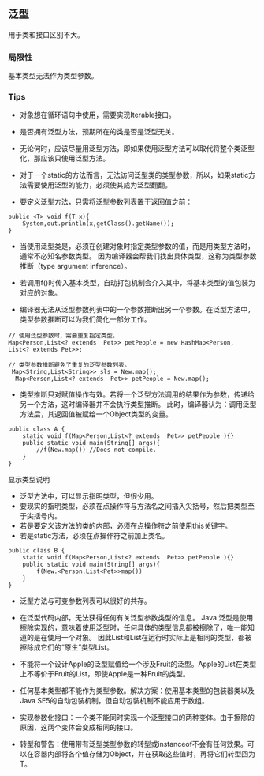 ## 泛型
用于类和接口区别不大。

### 局限性
基本类型无法作为类型参数。

### Tips
- 对象想在循环语句中使用，需要实现Iterable接口。
- 是否拥有泛型方法，预期所在的类是否是泛型无关。
- 无论何时，应该尽量用泛型方法，即如果使用泛型方法可以取代将整个类泛型化，那应该只使用泛型方法。
- 对于一个static的方法而言，无法访问泛型类的类型参数，所以，如果static方法需要使用泛型的能力，必须使其成为泛型翻翻。

- 要定义泛型方法，只需将泛型参数列表置于返回值之前：
```
public <T> void f(T x){
    System,out.println(x,getClass().getName());
}
```

- 当使用泛型类是，必须在创建对象时指定类型参数的值，而是用类型方法时，通常不必知名参数类型。
因为编译器会帮我们找出具体类型，这称为类型参数推断（type argument inference）。

- 若调用f()时传入基本类型，自动打包机制会介入其中，将基本类型的值包装为对应的对象。

- 编译器无法从泛型参数列表中的一个参数推断出另一个参数。在泛型方法中，类型参数推断可以为我们简化一部分工作。

```
// 使用泛型参数时，需要重复指定类型。
Map<Person,List<? extends  Pet>> petPeople = new HashMap<Person, List<? extends Pet>>;

// 类型参数推断避免了重复的泛型参数列表。
 Map<String,List<String>> sls = New.map();
  Map<Person,List<? extends  Pet>> petPeople = New.map();
```
- 类型推断只对赋值操作有效。若将一个泛型方法调用的结果作为参数，传递给另一个方法，这时编译器并不会执行类型推断。
此时，编译器认为：调用泛型方法后，其返回值被赋给一个Object类型的变量。
```
public class A {
    static void f(Map<Person,List<? extends  Pet>> petPeople ){}
    public static void main(String[] args){
        //f(New.map()) //Does not compile.
    }
}

```
显示类型说明

- 泛型方法中，可以显示指明类型，但很少用。
- 要现实的指明类型，必须在点操作符与方法名之间插入尖括号，然后把类型至于尖括号内。
- 若是要定义该方法的类的内部，必须在点操作符之前使用this关键字。
- 若是static方法，必须在点操作符之前加上类名。
```
public class B {
    static void f(Map<Person,List<? extends  Pet>> petPeople ){}
    public static void main(String[] args){
        f(New.<Person,List<Pet>>map())
    }
}

```

- 泛型方法与可变参数列表可以很好的共存。

- 在泛型代码内部，无法获得任何有关泛型参数类型的信息。
Java 泛型是使用擦除实现的，意味着使用泛型时，任何具体的类型信息都被擦除了，唯一能知道的是在使用一个对象。
因此List<String>和List<Integer>在运行时实际上是相同的类型，都被擦除成它们的“原生”类型List。

- 不能将一个设计Apple的泛型赋值给一个涉及Fruit的泛型。Apple的List在类型上不等价于Fruit的List，即使Apple是一种Fruit的类型。


- 任何基本类型都不能作为类型参数。解决方案：使用基本类型的包装器类以及Java SE5的自动包装机制，但自动包装机制不能应用于数组。
- 实现参数化接口：一个类不能同时实现一个泛型接口的两种变体。由于擦除的原因，这两个变体会变成相同的接口。
- 转型和警告：使用带有泛型类型参数的转型或instanceof不会有任何效果。可以在容器内部将各个值存储为Object，并在获取这些值时，再将它们转型回为T。
